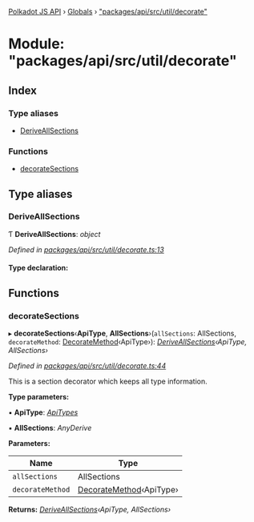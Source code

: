 [Polkadot JS API](../README.md) › [Globals](../globals.md) › ["packages/api/src/util/decorate"](_packages_api_src_util_decorate_.md)

# Module: "packages/api/src/util/decorate"

## Index

### Type aliases

* [DeriveAllSections](_packages_api_src_util_decorate_.md#deriveallsections)

### Functions

* [decorateSections](_packages_api_src_util_decorate_.md#decoratesections)

## Type aliases

###  DeriveAllSections

Ƭ **DeriveAllSections**: *object*

*Defined in [packages/api/src/util/decorate.ts:13](https://github.com/polkadot-js/api/blob/467ccc5681/packages/api/src/util/decorate.ts#L13)*

#### Type declaration:

## Functions

###  decorateSections

▸ **decorateSections**‹**ApiType**, **AllSections**›(`allSections`: AllSections, `decorateMethod`: [DecorateMethod](_packages_api_src_types_base_.md#decoratemethod)‹ApiType›): *[DeriveAllSections](_packages_api_src_util_decorate_.md#deriveallsections)‹ApiType, AllSections›*

*Defined in [packages/api/src/util/decorate.ts:44](https://github.com/polkadot-js/api/blob/467ccc5681/packages/api/src/util/decorate.ts#L44)*

This is a section decorator which keeps all type information.

**Type parameters:**

▪ **ApiType**: *[ApiTypes](_packages_api_src_types_base_.md#apitypes)*

▪ **AllSections**: *AnyDerive*

**Parameters:**

Name | Type |
------ | ------ |
`allSections` | AllSections |
`decorateMethod` | [DecorateMethod](_packages_api_src_types_base_.md#decoratemethod)‹ApiType› |

**Returns:** *[DeriveAllSections](_packages_api_src_util_decorate_.md#deriveallsections)‹ApiType, AllSections›*
